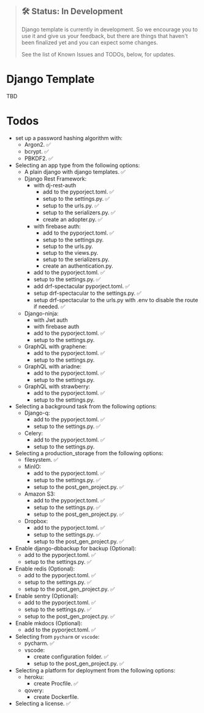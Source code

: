 > ## 🛠 Status: In Development
> Django template is currently in development. So we encourage you to use it and give us your feedback, but there are things that haven't been finalized yet and you can expect some changes.
>
> See the list of Known Issues and TODOs, below, for updates.


# Django Template
TBD

# Todos
- set up a password hashing algorithm with:
  - Argon2. ✅
  - bcrypt. ✅
  - PBKDF2. ✅
- Selecting an app type from the following options:
  - A plain django with django templates. ✅
  - Django Rest Framework:
    - with dj-rest-auth
      - add to the pyporject.toml. ✅
      - setup to the settings.py. ✅
      - setup to the urls.py. ✅
      - setup to the serializers.py. ✅
      - create an adopter.py. ✅
    - with firebase auth:
      - add to the pyporject.toml. ✅
      - setup to the settings.py.
      - setup to the urls.py.
      - setup to the views.py.
      - setup to the serializers.py.
      - create an authentication.py.
    - add to the pyporject.toml. ✅
    - setup to the settings.py. ✅
    - add drf-spectacular pyporject.toml. ✅
    - setup drf-spectacular to the settings.py. ✅
    - setup drf-spectacular to the urls.py with .env to disable the route if needed. ✅
  - Django-ninja:
    - with Jwt auth
    - with firebase auth
    - add to the pyporject.toml. ✅
    - setup to the settings.py.
  - GraphQL with graphene:
    - add to the pyporject.toml. ✅
    - setup to the settings.py.
  - GraphQL with ariadne:
    - add to the pyporject.toml. ✅
    - setup to the settings.py.
  - GraphQL with strawberry:
    - add to the pyporject.toml. ✅
    - setup to the settings.py.
- Selecting a background task from the following options:
  - Django-q:
    - add to the pyporject.toml. ✅
    - setup to the settings.py. ✅
  - Celery:
    - add to the pyporject.toml. ✅
    - setup to the settings.py.
- Selecting a production_storage from the following options:
  - filesystem. ✅
  - MinIO:
    - add to the pyporject.toml. ✅
    - setup to the settings.py. ✅
    - setup to the post_gen_project.py. ✅
  - Amazon S3:
    - add to the pyporject.toml. ✅
    - setup to the settings.py. ✅
    - setup to the post_gen_project.py. ✅
  - Dropbox:
    - add to the pyporject.toml. ✅
    - setup to the settings.py. ✅
    - setup to the post_gen_project.py. ✅
- Enable django-dbbackup for backup (Optional):
  - add to the pyporject.toml. ✅
  - setup to the settings.py. ✅
- Enable redis (Optional):
  - add to the pyporject.toml. ✅
  - setup to the settings.py. ✅
  - setup to the post_gen_project.py. ✅
- Enable sentry (Optional):
  - add to the pyporject.toml. ✅
  - setup to the settings.py. ✅
  - setup to the post_gen_project.py. ✅
- Enable mkdocs (Optional):
  - add to the pyporject.toml. ✅
- Selecting from `pycharm` or `vscode`:
  - pycharm. ✅
  - vscode:
    - create configuration folder. ✅
    - setup to the post_gen_project.py. ✅
- Selecting a platform for deployment from the following options:
  - heroku:
    - create Procfile. ✅
  - qovery:
    - create Dockerfile.
- Selecting a license. ✅
